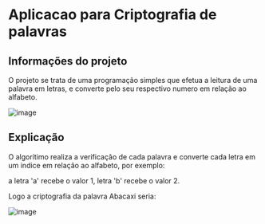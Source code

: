 # Aplicacao para Criptografia de palavras

## Informações do projeto 
O projeto se trata de uma programação simples que efetua a leitura de uma palavra em letras,
e converte pelo seu respectivo numero em relação ao alfabeto.


![image](https://github.com/user-attachments/assets/88f38a1e-5b16-4354-a21c-2e088ea59620)

## Explicação
O algorítimo realiza a verificação de cada palavra e converte cada letra em um indice em relação
ao alfabeto, por exemplo:

a letra 'a' recebe o valor 1, letra 'b' recebe o valor 2.

Logo a criptografia da palavra Abacaxi seria:

![image](https://github.com/user-attachments/assets/8a171d41-2077-4d50-8b7c-6de2512dd650)


